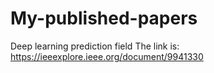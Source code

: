 # My-published-papers
Deep learning prediction field
The link is: https://ieeexplore.ieee.org/document/9941330

